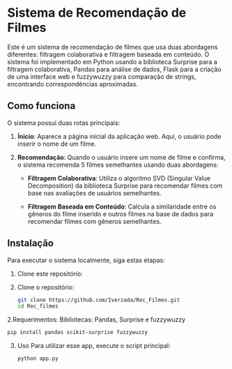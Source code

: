 # Sistema de Recomendação de Filmes

Este é um sistema de recomendação de filmes que usa duas abordagens diferentes: filtragem colaborativa e filtragem baseada em conteúdo. O sistema foi implementado em Python usando a biblioteca Surprise para a filtragem colaborativa, Pandas para análise de dados, Flask para a criação de uma interface web e fuzzywuzzy para comparação de strings, encontrando correspondências aproximadas.

## Como funciona

O sistema possui duas rotas principais:

1. **Ínicio**: Aparece a página inicial da aplicação web. Aqui, o usuário pode inserir o nome de um filme.

2. **Recomendação**: Quando o usuário insere um nome de filme e confirma, o sistema recomenda 5 filmes semelhantes usando duas abordagens:

   - **Filtragem Colaborativa**: Utiliza o algoritmo SVD (Singular Value Decomposition) da biblioteca Surprise para recomendar filmes com base nas avaliações de usuários semelhantes.
   
   - **Filtragem Baseada em Conteúdo**: Calcula a similaridade entre os gêneros do filme inserido e outros filmes na base de dados para recomendar filmes com gêneros semelhantes.

## Instalação

Para executar o sistema localmente, siga estas etapas:

1. Clone este repositório:


1. Clone o repositório:
   ```sh
   git clone https://github.com/Iverzada/Rec_Filmes.git
   cd Rec_filmes
2.Requerimentos:
Bibliotecas: Pandas, Surprise e fuzzywuzzy
   ```sh
   pip install pandas scikit-surprise fuzzywuzzy
```
3. Uso
Para utilizar esse app, execute o script principal:
   ```sh
   python app.py

